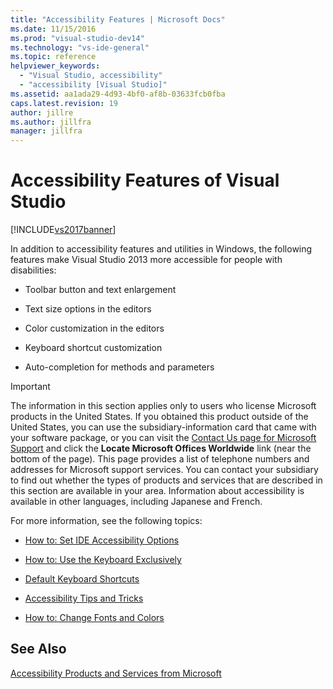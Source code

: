 ```yaml
---
title: "Accessibility Features | Microsoft Docs"
ms.date: 11/15/2016
ms.prod: "visual-studio-dev14"
ms.technology: "vs-ide-general"
ms.topic: reference
helpviewer_keywords:
  - "Visual Studio, accessibility"
  - "accessibility [Visual Studio]"
ms.assetid: aa1ada29-4d93-4bf0-af8b-03633fcb0fba
caps.latest.revision: 19
author: jillre
ms.author: jillfra
manager: jillfra
---
```

# Accessibility Features of Visual Studio
[!INCLUDE[vs2017banner](../../includes/vs2017banner.md)]

In addition to accessibility features and utilities in Windows, the following features make Visual Studio 2013 more accessible for people with disabilities:

- Toolbar button and text enlargement

- Text size options in the editors

- Color customization in the editors

- Keyboard shortcut customization

- Auto-completion for methods and parameters

> [!IMPORTANT]
> The information in this section applies only to users who license Microsoft products in the United States. If you obtained this product outside of the United States, you can use the subsidiary-information card that came with your software package, or you can visit the [Contact Us page for Microsoft Support](http://support.microsoft.com/ContactUs) and click the **Locate Microsoft Offices Worldwide** link (near the bottom of the page). This page provides a list of telephone numbers and addresses for Microsoft support services. You can contact your subsidiary to find out whether the types of products and services that are described in this section are available in your area. Information about accessibility is available in other languages, including Japanese and French.

 For more information, see the following topics:

- [How to: Set IDE Accessibility Options](../../ide/reference/how-to-set-ide-accessibility-options.md)

- [How to: Use the Keyboard Exclusively](../../ide/reference/how-to-use-the-keyboard-exclusively.md)

- [Default Keyboard Shortcuts](../../ide/default-keyboard-shortcuts-in-visual-studio.md)

- [Accessibility Tips and Tricks](../../ide/reference/accessibility-tips-and-tricks.md)

- [How to: Change Fonts and Colors](../../ide/how-to-change-fonts-and-colors-in-visual-studio.md)

## See Also
 [Accessibility Products and Services from Microsoft](../../ide/reference/accessibility-products-and-services-from-microsoft.md)
